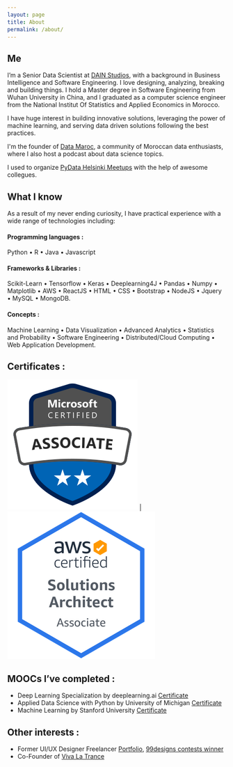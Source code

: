```yaml
---
layout: page
title: About
permalink: /about/
---
```



## Me

I’m a Senior Data Scientist at [DAIN Studios](https://dainstudios.com/), with a background in Business Intelligence and Software Engineering. 
I love designing, analyzing, breaking and building things. I hold a Master degree in Software Engineering from Wuhan University in China, and I graduated as a computer science engineer from the National Institut Of Statistics and Applied Economics in Morocco.

I have huge interest in building innovative solutions, leveraging the power of machine learning, and serving data driven solutions following the best practices.

I'm the founder of [Data Maroc](https://www.datamaroc.com), a community of Moroccan data enthusiasts, where I also host a podcast about data science topics. 

I used to organize [PyData Helsinki Meetups](https://www.meetup.com/PyDataHelsinki) with the help of awesome collegues.

## What I know

As a result of my never ending curiosity, I have practical experience with a wide range of technologies including:

#### Programming languages :

  Python • R • Java • Javascript 


#### Frameworks & Libraries :
  Scikit-Learn • Tensorflow • Keras • Deeplearning4J • Pandas • Numpy • Matplotlib • AWS • ReactJS • HTML • CSS • Bootstrap • NodeJS • Jquery • MySQL • MongoDB.

#### Concepts :  

  Machine Learning • Data Visualization •  Advanced Analytics •  Statistics and Probability • Software Engineering • Distributed/Cloud Computing • Web Application Development.
  

## Certificates :


[![png](/img/certs/Azure-DP100.png)](https://learn.microsoft.com/api/credentials/share/en-us/salihbout/555C43219EDD19B8?sharingId=8FE9B22AD8533882) | [![png](/img/certs/AWS-SAA-CO2.png)](https://www.credly.com/badges/24b602c2-192d-413e-b398-e5dac70f9cf0)



## MOOCs I’ve completed :

* Deep Learning Specialization by deeplearning.ai [Certificate](https://www.coursera.org/account/accomplishments/specialization/2FVXQAY9Z4AR)
* Applied Data Science with Python by University of Michigan [Certificate](https://www.coursera.org/account/accomplishments/verify/S48FHQP8997G)
* Machine Learning by Stanford University [Certificate](https://www.coursera.org/account/accomplishments/verify/HFZUV86JTM9P)



## Other interests :

* Former UI/UX Designer Freelancer [Portfolio](https://www.behance.net/SalasDesign), [99designs contests winner](https://99designs.com/profiles/salihb/about)
* Co-Founder of [Viva La Trance](https://www.facebook.com/vivalatrancemusic)